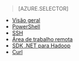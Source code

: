 ﻿> [AZURE.SELECTOR]
- [Visão geral](/documentation/articles/hdinsight-use-pig/)
- [PowerShell](/documentation/articles/hdinsight-hadoop-use-pig-powershell/)
- [SSH](/documentation/articles/hdinsight-hadoop-use-pig-ssh/)
- [Área de trabalho remota](/documentation/articles/hdinsight-hadoop-use-pig-remote-desktop/)
- [SDK .NET para Hadoop](/documentation/articles/hdinsight-hadoop-use-pig-dotnet-sdk/)
- [Curl](/documentation/articles/hdinsight-hadoop-use-pig-curl/)
<!--HONumber=47-->
